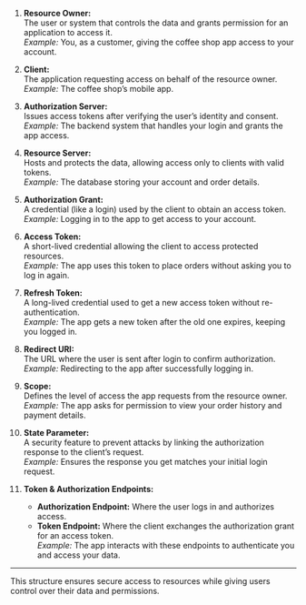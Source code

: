 
1. **Resource Owner:**  
    The user or system that controls the data and grants permission for an application to access it.  
    _Example:_ You, as a customer, giving the coffee shop app access to your account.
    
2. **Client:**  
    The application requesting access on behalf of the resource owner.  
    _Example:_ The coffee shop’s mobile app.
    
3. **Authorization Server:**  
    Issues access tokens after verifying the user’s identity and consent.  
    _Example:_ The backend system that handles your login and grants the app access.
    
4. **Resource Server:**  
    Hosts and protects the data, allowing access only to clients with valid tokens.  
    _Example:_ The database storing your account and order details.
    
5. **Authorization Grant:**  
    A credential (like a login) used by the client to obtain an access token.  
    _Example:_ Logging in to the app to get access to your account.
    
6. **Access Token:**  
    A short-lived credential allowing the client to access protected resources.  
    _Example:_ The app uses this token to place orders without asking you to log in again.
    
7. **Refresh Token:**  
    A long-lived credential used to get a new access token without re-authentication.  
    _Example:_ The app gets a new token after the old one expires, keeping you logged in.
    
8. **Redirect URI:**  
    The URL where the user is sent after login to confirm authorization.  
    _Example:_ Redirecting to the app after successfully logging in.
    
9. **Scope:**  
    Defines the level of access the app requests from the resource owner.  
    _Example:_ The app asks for permission to view your order history and payment details.
    
10. **State Parameter:**  
    A security feature to prevent attacks by linking the authorization response to the client’s request.  
    _Example:_ Ensures the response you get matches your initial login request.
    
11. **Token & Authorization Endpoints:**
    
    - **Authorization Endpoint:** Where the user logs in and authorizes access.
    - **Token Endpoint:** Where the client exchanges the authorization grant for an access token.  
        _Example:_ The app interacts with these endpoints to authenticate you and access your data.

---

This structure ensures secure access to resources while giving users control over their data and permissions.